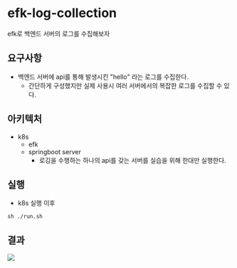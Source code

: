 # efk-log-collection
efk로 백엔드 서버의 로그를 수집해보자

## 요구사항
- 백엔드 서버에 api를 통해 발생시킨 "hello" 라는 로그를 수집한다.
  - 간단하게 구성했지만 실제 사용시 여러 서버에서의 복잡한 로그를 수집할 수 있다.

## 아키텍처
- k8s
  - efk
  - springboot server
    - 로깅을 수행하는 하나의 api를 갖는 서버를 실습을 위해 한대만 실행한다.

## 실행
- k8s 실행 이후
```
sh ./run.sh
```

## 결과
![](https://github.com/ohksj77/efk-log-collection/assets/89020004/fbc3f11d-0887-4a4e-ae9d-8150c7a5aa77)
